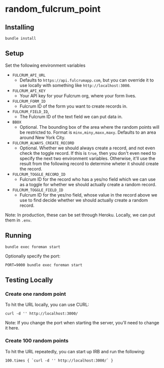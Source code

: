 # random_fulcrum_point

## Installing

`bundle install`

## Setup

Set the following environment variables

- `FULCRUM_API_URL`
  - Defaults to `https://api.fulcrumapp.com`, but you can override it to use
    locally with something like `http://localhost:3000`.
- `FULCRUM_API_KEY`
  - Your API key for your Fulcrum org, where your form lives.
- `FULCRUM_FORM_ID`
  - Fulcrum ID of the form you want to create records in.
- `FULCRUM_FIELD_ID`,
  - The Fulcrum ID of the text field we can put data in.
- `BBOX`
  - Optional. The bounding box of the area where the random points will be
    restricted to. Format is `minx,miny,maxx,maxy`. Defaults to an area around
    New York City.
- `FULCRUM_ALWAYS_CREATE_RECORD`
  - Optional. Whether we should always create a record, and not even check the
    toggle record. If this is `true`, then you don't even need to specify the
    next two environment variables. Otherwise, it'll use the result from the
    following record to determine wheter it should create the record.
- `FULCRUM_TOGGLE_RECORD_ID`
  - Fulcrum ID for the record who has a yes/no field which we can use as a
    toggle for whether we should actually create a random record.
- `FULCRUM_TOGGLE_FIELD_ID`
  - Fulcrum ID for the yes/no field, whose value in the record above we use to
    find decide whether we should actually create a random record.

Note: In production, these can be set through Heroku. Locally, we can put them
in `.env`.

## Running

`bundle exec foreman start`

Optionally specify the port:

`PORT=9000 bundle exec foreman start`

## Testing Locally

### Create one random point

To hit the URL locally, you can use CURL:

`curl -d '' http://localhost:3000/`

Note: If you change the port when starting the server, you'll need to change
it here.

### Create 100 random points

To hit the URL repeatedly, you can start up IRB and run the following:

```
100.times { `curl -d '' http://localhost:3000/` }
```


